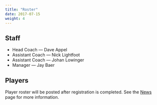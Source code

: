 ```yaml
---
title: "Roster"
date: 2017-07-15
weight: 4
---
```


Staff
-----
* Head Coach &mdash; Dave Appel
* Assistant Coach &mdash; Nick Lightfoot
* Assistant Coach &mdash; Johan Lowinger
* Manager &mdash; Jay Baer

Players
-------
Player roster will be posted after registration is completed. See the
[News](/#news) page for more information.

<!--
<div style="margin-bottom: 10px; overflow: hidden; display:flex; align-items: center;">
  <img style="border: 1px solid #ffffff; float: left; margin-right: 10px;" alt="Aidan Lowinger" src="/images/200px-Placeholder_photo.png" width="100px">
  <div style="height: 100%; margin: auto 0;">Aidan Lowinger, #30<br>Sophomore<br>Goalie<br></div>
</div>
-->
